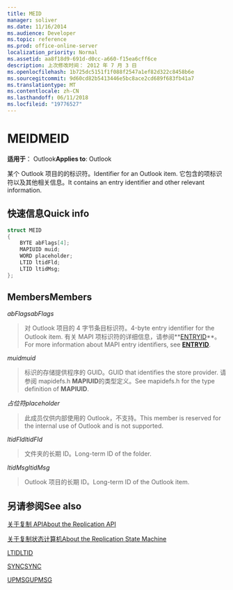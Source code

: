 ```yaml
---
title: MEID
manager: soliver
ms.date: 11/16/2014
ms.audience: Developer
ms.topic: reference
ms.prod: office-online-server
localization_priority: Normal
ms.assetid: aa8f18d9-691d-d0cc-a660-f15ea6cff6ce
description: 上次修改时间： 2012 年 7 月 3 日
ms.openlocfilehash: 1b725dc5151f1f088f2547a1ef82d322c8458b6e
ms.sourcegitcommit: 9d60cd82b5413446e5bc8ace2cd689f683fb41a7
ms.translationtype: MT
ms.contentlocale: zh-CN
ms.lasthandoff: 06/11/2018
ms.locfileid: "19776527"
---
```

# <a name="meid"></a><span data-ttu-id="ae97c-103">MEID</span><span class="sxs-lookup"><span data-stu-id="ae97c-103">MEID</span></span>

 
  
<span data-ttu-id="ae97c-104">**适用于**： Outlook</span><span class="sxs-lookup"><span data-stu-id="ae97c-104">**Applies to**: Outlook</span></span> 
  
<span data-ttu-id="ae97c-105">某个 Outlook 项目的的标识符。</span><span class="sxs-lookup"><span data-stu-id="ae97c-105">Identifier for an Outlook item.</span></span> <span data-ttu-id="ae97c-106">它包含的项标识符以及其他相关信息。</span><span class="sxs-lookup"><span data-stu-id="ae97c-106">It contains an entry identifier and other relevant information.</span></span>
  
## <a name="quick-info"></a><span data-ttu-id="ae97c-107">快速信息</span><span class="sxs-lookup"><span data-stu-id="ae97c-107">Quick info</span></span>

```cpp
struct MEID 
{ 
    BYTE abFlags[4]; 
    MAPIUID muid; 
    WORD placeholder; 
    LTID ltidFld; 
    LTID ltidMsg; 
};
```

## <a name="members"></a><span data-ttu-id="ae97c-108">Members</span><span class="sxs-lookup"><span data-stu-id="ae97c-108">Members</span></span>

 <span data-ttu-id="ae97c-109">_abFlags_</span><span class="sxs-lookup"><span data-stu-id="ae97c-109">_abFlags_</span></span>
  
> <span data-ttu-id="ae97c-110">对 Outlook 项目的 4 字节条目标识符。</span><span class="sxs-lookup"><span data-stu-id="ae97c-110">4-byte entry identifier for the Outlook item.</span></span> <span data-ttu-id="ae97c-111">有关 MAPI 项标识符的详细信息，请参阅**[ENTRYID](entryid.md)**。</span><span class="sxs-lookup"><span data-stu-id="ae97c-111">For more information about MAPI entry identifiers, see **[ENTRYID](entryid.md)**.</span></span> 
    
 <span data-ttu-id="ae97c-112">_muid_</span><span class="sxs-lookup"><span data-stu-id="ae97c-112">_muid_</span></span>
  
> <span data-ttu-id="ae97c-113">标识的存储提供程序的 GUID。</span><span class="sxs-lookup"><span data-stu-id="ae97c-113">GUID that identifies the store provider.</span></span> <span data-ttu-id="ae97c-114">请参阅 mapidefs.h **MAPIUID**的类型定义。</span><span class="sxs-lookup"><span data-stu-id="ae97c-114">See mapidefs.h for the type definition of **MAPIUID**.</span></span> 
    
 <span data-ttu-id="ae97c-115">_占位符_</span><span class="sxs-lookup"><span data-stu-id="ae97c-115">_placeholder_</span></span>
  
> <span data-ttu-id="ae97c-116">此成员仅供内部使用的 Outlook，不支持。</span><span class="sxs-lookup"><span data-stu-id="ae97c-116">This member is reserved for the internal use of Outlook and is not supported.</span></span>
    
 <span data-ttu-id="ae97c-117">_ltidFld_</span><span class="sxs-lookup"><span data-stu-id="ae97c-117">_ltidFld_</span></span>
  
> <span data-ttu-id="ae97c-118">文件夹的长期 ID。</span><span class="sxs-lookup"><span data-stu-id="ae97c-118">Long-term ID of the folder.</span></span>
    
 <span data-ttu-id="ae97c-119">_ltidMsg_</span><span class="sxs-lookup"><span data-stu-id="ae97c-119">_ltidMsg_</span></span>
  
> <span data-ttu-id="ae97c-120">Outlook 项目的长期 ID。</span><span class="sxs-lookup"><span data-stu-id="ae97c-120">Long-term ID of the Outlook item.</span></span>
    
## <a name="see-also"></a><span data-ttu-id="ae97c-121">另请参阅</span><span class="sxs-lookup"><span data-stu-id="ae97c-121">See also</span></span>



[<span data-ttu-id="ae97c-122">关于复制 API</span><span class="sxs-lookup"><span data-stu-id="ae97c-122">About the Replication API</span></span>](about-the-replication-api.md)
  
[<span data-ttu-id="ae97c-123">关于复制状态计算机</span><span class="sxs-lookup"><span data-stu-id="ae97c-123">About the Replication State Machine</span></span>](about-the-replication-state-machine.md)
  
[<span data-ttu-id="ae97c-124">LTID</span><span class="sxs-lookup"><span data-stu-id="ae97c-124">LTID</span></span>](ltid.md)
  
[<span data-ttu-id="ae97c-125">SYNC</span><span class="sxs-lookup"><span data-stu-id="ae97c-125">SYNC</span></span>](sync.md)
  
[<span data-ttu-id="ae97c-126">UPMSG</span><span class="sxs-lookup"><span data-stu-id="ae97c-126">UPMSG</span></span>](upmsg.md)

